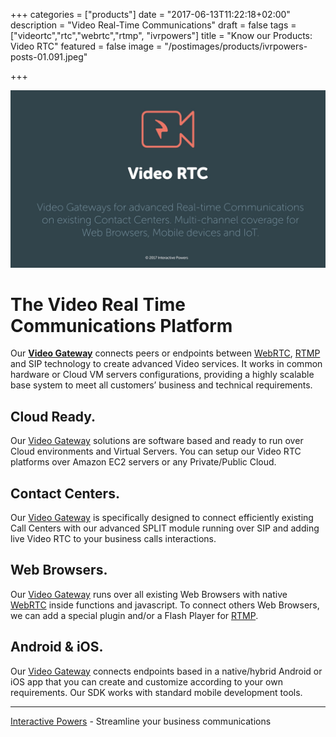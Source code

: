 +++
categories = ["products"]
date = "2017-06-13T11:22:18+02:00"
description = "Video Real-Time Communications"
draft = false
tags = ["videortc","rtc","webrtc","rtmp", "ivrpowers"]
title = "Know our Products: Video RTC"
featured = false
image = "/postimages/products/ivrpowers-posts-01.091.jpeg"

+++

![VideoRTC logo](/postimages/products/ivrpowers-posts-01.009.jpeg)

# The Video Real Time Communications Platform

Our **[Video Gateway](https://ivrpowers.com/videortc)** connects peers or endpoints between [WebRTC](https://blog.ivrpowers.com/post/technologies/what-is-webrtc/), [RTMP](https://blog.ivrpowers.com/post/technologies/what-is-rtmp/) and SIP technology to create advanced Video services. It works in common hardware or Cloud VM servers configurations, providing a highly scalable base system to meet all customers’ business and technical requirements.

## Cloud Ready. 
Our [Video Gateway](https://ivrpowers.com/videortc) solutions are software based and ready to run over Cloud environments and Virtual Servers. You can setup our Video RTC platforms over Amazon EC2 servers or any Private/Public Cloud.

## Contact Centers.
Our [Video Gateway](https://ivrpowers.com/videortc) is specifically designed to connect efficiently existing Call Centers with our advanced SPLIT module running over SIP and adding live Video RTC to your business calls interactions.

## Web Browsers.
Our [Video Gateway](https://ivrpowers.com/videortc) runs over all existing Web Browsers with native [WebRTC](https://blog.ivrpowers.com/post/technologies/what-is-webrtc/) inside functions and javascript. To connect others Web Browsers, we can add a special plugin and/or a Flash Player for [RTMP](https://blog.ivrpowers.com/post/technologies/what-is-rtmp/).

## Android & iOS.
Our [Video Gateway](https://ivrpowers.com/videortc) connects endpoints based in a native/hybrid Android or iOS app that you can create and customize according to your own requirements. Our SDK works with standard mobile development tools.

---
[Interactive Powers](https://www.ivrpowers.com/) - Streamline your business communications


